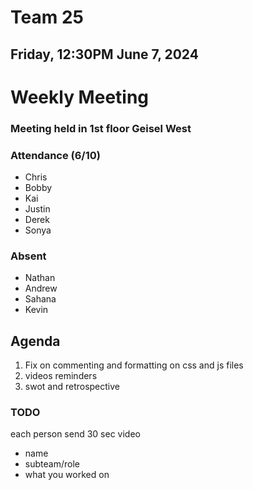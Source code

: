 # Team 25
## Friday, 12:30PM June 7, 2024

# Weekly Meeting
### Meeting held in 1st floor Geisel West

### Attendance (6/10)
- Chris
- Bobby
- Kai
- Justin
- Derek
- Sonya
  
### Absent
- Nathan
- Andrew
- Sahana
- Kevin

## Agenda
1. Fix on commenting and formatting on css and js files
2. videos reminders
3. swot and retrospective

### TODO
each person send 30 sec video
- name
- subteam/role
- what you worked on
